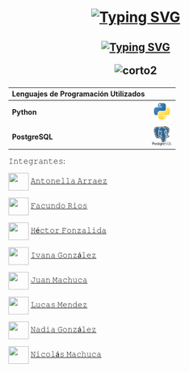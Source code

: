 <h1 align="center">
<a href="https://git.io/typing-svg"><img src="https://readme-typing-svg.demolab.com?font=Teko&size=50&duration=3000&pause=1000&color=C2C2C2&center=true&vCenter=true&width=550&height=80&lines=Integrador+3er+Semestre+PowerBits" alt="Typing SVG" /></a>
</h1> 
 
<h2 align="center">
  
<a href="https://git.io/typing-svg"><img src="https://readme-typing-svg.demolab.com?font=Teko&size=38&duration=1&pause=1000&color=20C20E&center=true&width=480&height=80&lines=GESTOR+DE+GASTOS" alt="Typing SVG" /></a>
  
![corto2](https://github.com/CodeSystem2022/Integrador-3er-Semestre_PowerBits/assets/112595518/12c0fbaf-8679-4ced-8d41-9f5fb2610f15)
</h2>


| **Lenguajes de Programación Utilizados**| |
| ------------- | ------------- |
|**Python**  |  <a href="https://www.python.org" target="_blank" rel="noreferrer"> <img src="https://raw.githubusercontent.com/devicons/devicon/master/icons/python/python-original.svg" alt="python" width="40" height="40"/> </a>|
|**PostgreSQL**  |  <a href="https://www.postgresql.org" target="_blank" rel="noreferrer"> <img src="https://raw.githubusercontent.com/devicons/devicon/master/icons/postgresql/postgresql-original-wordmark.svg" alt="postgresql" width="40" height="40"/> </a>|

𝙸𝚗𝚝𝚎𝚐𝚛𝚊𝚗𝚝𝚎𝚜:

<a target="blank"><img align="center" src="https://github.com/PowerBits-UTN/pruebo_proyecto/blob/main/icono-caja.png" height="35" width="40" /></a> [𝙰𝚗𝚝𝚘𝚗𝚎𝚕𝚕𝚊 𝙰𝚛𝚛𝚊𝚎𝚣](https://github.com/antonellaarraez)

<a target="blank"><img align="center" src="https://github.com/PowerBits-UTN/pruebo_proyecto/blob/main/icono-caja.png" height="35" width="40" /></a> [𝙵𝚊𝚌𝚞𝚗𝚍𝚘 𝚁𝚒𝚘𝚜](https://github.com/jfacundorios)

<a target="blank"><img align="center" src="https://github.com/PowerBits-UTN/pruebo_proyecto/blob/main/icono-caja.png" height="35" width="40" /></a> [𝙷é𝚌𝚝𝚘𝚛 𝙵𝚘𝚗𝚣𝚊𝚕𝚒𝚍𝚊](https://github.com/hector-fonzalida)

<a target="blank"><img align="center" src="https://github.com/PowerBits-UTN/pruebo_proyecto/blob/main/icono-caja.png" height="35" width="40" /></a> [𝙸𝚟𝚊𝚗𝚊 𝙶𝚘𝚗𝚣á𝚕𝚎𝚣](https://github.com/IviiGonzalez)

<a target="blank"><img align="center" src="https://github.com/PowerBits-UTN/pruebo_proyecto/blob/main/icono-caja.png" height="35" width="40" /></a> [𝙹𝚞𝚊𝚗 𝙼𝚊𝚌𝚑𝚞𝚌𝚊](https://github.com/juaniM4c)

<a target="blank"><img align="center" src="https://github.com/PowerBits-UTN/pruebo_proyecto/blob/main/icono-caja.png" height="35" width="40" /></a> [𝙻𝚞𝚌𝚊𝚜 𝙼𝚎𝚗𝚍𝚎𝚣](https://github.com/LucasMendez11)

<a target="blank"><img align="center" src="https://github.com/PowerBits-UTN/pruebo_proyecto/blob/main/icono-caja.png" height="35" width="40" /></a> [𝙽𝚊𝚍𝚒𝚊 𝙶𝚘𝚗𝚣á𝚕𝚎𝚣](https://github.com/NadiaGonzalez27)

<a target="blank"><img align="center" src="https://github.com/PowerBits-UTN/pruebo_proyecto/blob/main/icono-caja.png" height="35" width="40" /></a> [𝙽𝚒𝚌𝚘𝚕á𝚜 𝙼𝚊𝚌𝚑𝚞𝚌𝚊](https://github.com/Nico25Mac)
